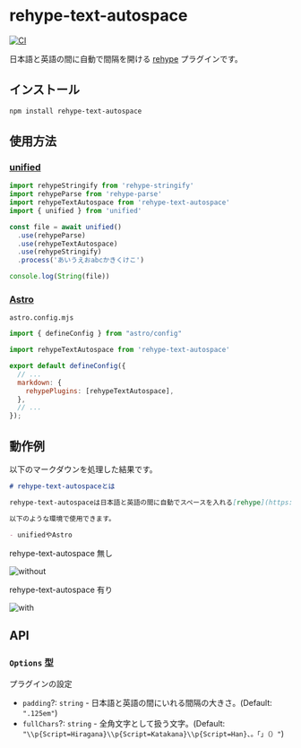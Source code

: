 # rehype-text-autospace

[![CI](https://github.com/yuma140902/rehype-text-autospace/actions/workflows/CI.yml/badge.svg)](https://github.com/yuma140902/rehype-text-autospace/actions/workflows/CI.yml)

日本語と英語の間に自動で間隔を開ける [rehype](https://github.com/rehypejs/rehype) プラグインです。

## インストール

```sh
npm install rehype-text-autospace
```

## 使用方法

### [unified](https://github.com/unifiedjs/unified)

```js
import rehypeStringify from 'rehype-stringify'
import rehypeParse from 'rehype-parse'
import rehypeTextAutospace from 'rehype-text-autospace'
import { unified } from 'unified'

const file = await unified()
  .use(rehypeParse)
  .use(rehypeTextAutospace)
  .use(rehypeStringify)
  .process('あいうえおabcかきくけこ')

console.log(String(file))
```

### [Astro](https://astro.build/)

`astro.config.mjs`

```js
import { defineConfig } from "astro/config"

import rehypeTextAutospace from 'rehype-text-autospace'

export default defineConfig({
  // ...
  markdown: {
    rehypePlugins: [rehypeTextAutospace],
  },
  // ...
});
```

## 動作例

以下のマークダウンを処理した結果です。

```md
# rehype-text-autospaceとは

rehype-text-autospaceは日本語と英語の間に自動でスペースを入れる[rehype](https://github.com/rehypejs/rehype) Pluginです。

以下のような環境で使用できます。

- unifiedやAstro
```

rehype-text-autospace 無し

![without](https://github.com/user-attachments/assets/f900e514-3fc5-452b-a679-8aec7bbbef15)

rehype-text-autospace 有り

![with](https://github.com/user-attachments/assets/72ae0a4b-b570-4f95-a3c8-34fec543074d)

## API

### `Options` 型

プラグインの設定

- `padding`?: `string` - 日本語と英語の間にいれる間隔の大きさ。(Default: `".125em"`)
- `fullChars`?: `string` - 全角文字として扱う文字。(Default: `"\\p{Script=Hiragana}\\p{Script=Katakana}\\p{Script=Han}、。「」（）"`)
